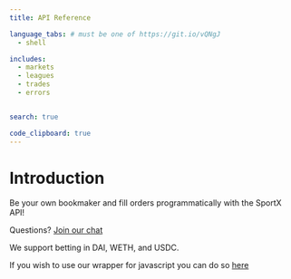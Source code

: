 ```yaml
---
title: API Reference

language_tabs: # must be one of https://git.io/vQNgJ
  - shell

includes:
  - markets
  - leagues
  - trades
  - errors


search: true

code_clipboard: true
---
```


# Introduction

Be your own bookmaker and fill orders programmatically with the SportX API!

Questions? [Join our chat](https://discord.gg/xXUynCX)

We support betting in DAI, WETH, and USDC.

If you wish to use our wrapper for javascript you can do so [here](https://github.com/sportx-bet/sportx-js)






